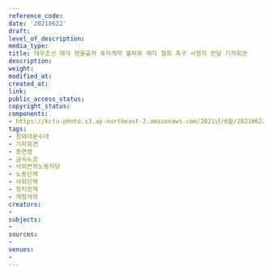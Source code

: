 ```yaml
---
reference_code: 
date: '20210622'
draft: 
level_of_description: 
media_type: 
title: 대우조선 매각 현물출자 투자계약 불허와 매각 철회 촉구 서명지 전달 기자회견
description: 
weight: 
modified_at: 
created_at: 
link: 
public_access_status: 
copyright_status: 
components:
- https://kctu-photo.s3.ap-northeast-2.amazonaws.com/2021년/6월/20210622-대우조선+매각+현물출자+투자계약+불허와+매각+철회+촉구+서명지+전달+기자회견_청와대분수대_기자회견_총연맹_금속노조_사회변혁노동자당_노동단체_사회단체_정치정책_재벌개혁/403541_58883_5044.jpg
tags:
- 청와대분수대
- 기자회견
- 총연맹
- 금속노조
- 사회변혁노동자당
- 노동단체
- 사회단체
- 정치정책
- 재벌개혁
creators:
- 
subjects:
- 
sources:
- 
venues:
- 
---
```

